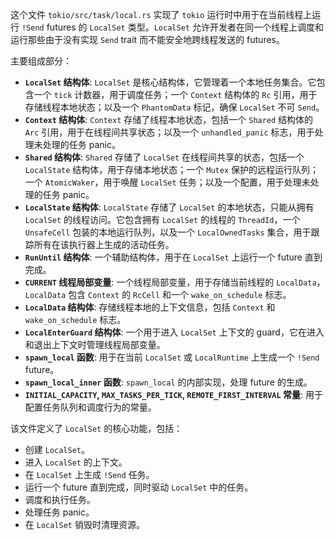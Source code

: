 这个文件 `tokio/src/task/local.rs` 实现了 `tokio` 运行时中用于在当前线程上运行 `!Send` futures 的 `LocalSet` 类型。`LocalSet` 允许开发者在同一个线程上调度和运行那些由于没有实现 `Send` trait 而不能安全地跨线程发送的 futures。

主要组成部分：

*   **`LocalSet` 结构体**:  `LocalSet` 是核心结构体，它管理着一个本地任务集合。它包含一个 `tick` 计数器，用于调度任务；一个 `Context` 结构体的 `Rc` 引用，用于存储线程本地状态；以及一个 `PhantomData` 标记，确保 `LocalSet` 不可 `Send`。
*   **`Context` 结构体**:  `Context` 存储了线程本地状态，包括一个 `Shared` 结构体的 `Arc` 引用，用于在线程间共享状态；以及一个 `unhandled_panic` 标志，用于处理未处理的任务 panic。
*   **`Shared` 结构体**:  `Shared` 存储了 `LocalSet` 在线程间共享的状态，包括一个 `LocalState` 结构体，用于存储本地状态；一个 `Mutex` 保护的远程运行队列；一个 `AtomicWaker`，用于唤醒 `LocalSet` 任务；以及一个配置，用于处理未处理的任务 panic。
*   **`LocalState` 结构体**:  `LocalState` 存储了 `LocalSet` 的本地状态，只能从拥有 `LocalSet` 的线程访问。它包含拥有 `LocalSet` 的线程的 `ThreadId`，一个 `UnsafeCell` 包装的本地运行队列，以及一个 `LocalOwnedTasks` 集合，用于跟踪所有在该执行器上生成的活动任务。
*   **`RunUntil` 结构体**:  一个辅助结构体，用于在 `LocalSet` 上运行一个 future 直到完成。
*   **`CURRENT` 线程局部变量**:  一个线程局部变量，用于存储当前线程的 `LocalData`，`LocalData` 包含 `Context` 的 `RcCell` 和一个 `wake_on_schedule` 标志。
*   **`LocalData` 结构体**:  存储线程本地的上下文信息，包括 `Context` 和 `wake_on_schedule` 标志。
*   **`LocalEnterGuard` 结构体**:  一个用于进入 `LocalSet` 上下文的 guard，它在进入和退出上下文时管理线程局部变量。
*   **`spawn_local` 函数**:  用于在当前 `LocalSet` 或 `LocalRuntime` 上生成一个 `!Send` future。
*   **`spawn_local_inner` 函数**:  `spawn_local` 的内部实现，处理 future 的生成。
*   **`INITIAL_CAPACITY`, `MAX_TASKS_PER_TICK`, `REMOTE_FIRST_INTERVAL` 常量**:  用于配置任务队列和调度行为的常量。

该文件定义了 `LocalSet` 的核心功能，包括：

*   创建 `LocalSet`。
*   进入 `LocalSet` 的上下文。
*   在 `LocalSet` 上生成 `!Send` 任务。
*   运行一个 future 直到完成，同时驱动 `LocalSet` 中的任务。
*   调度和执行任务。
*   处理任务 panic。
*   在 `LocalSet` 销毁时清理资源。
